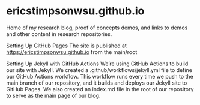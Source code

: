 # ericstimpsonwsu.github.io
Home of my research blog, proof of concepts demos, and links to demos and other content in research repositories.

Setting Up GitHub Pages
The site is published at https://ericstimpsonwsu.github.io from the main/root

Setting Up Jekyll with GitHub Actions
We’re using GitHub Actions to build our site with Jekyll. We created a .github/workflows/jekyll.yml file to define our GitHub Actions workflow. This workflow runs every time we push to the main branch of our repository, and it builds and deploys our Jekyll site to GitHub Pages. We also created an index.md file in the root of our repository to serve as the main page of our blog.
